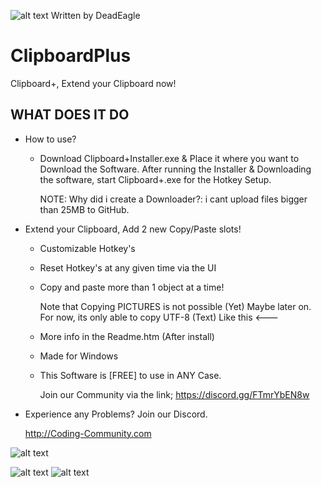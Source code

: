 ![alt text](https://s20.directupload.net/images/220109/hpwfzunf.png) Written by DeadEagle
# ClipboardPlus 
Clipboard+, Extend your Clipboard now!



WHAT DOES IT DO
-------------


 * How to use?

   - Download Clipboard+Installer.exe & Place it where you want to Download the Software.
      After running the Installer & Downloading the software, start Clipboard+.exe for the Hotkey Setup.
      
      NOTE: Why did i create a Downloader?: i cant upload files bigger than 25MB to GitHub.

 
 * Extend your Clipboard, Add 2 new Copy/Paste slots!

   - Customizable Hotkey's

   - Reset Hotkey's at any given time via the UI

     

   - Copy and paste more than 1 object at a time!
     
      Note that Copying PICTURES is not possible (Yet) Maybe later on.
      For now, its only able to copy UTF-8 (Text) Like this <---
      
   - More info in the Readme.htm (After install)
      
   - Made for Windows
    
   - This Software is [FREE] to use in ANY Case.

   

     Join our Community via the link;
     https://discord.gg/FTmrYbEN8w


 * Experience any Problems? Join our Discord.
   
   
   
   http://Coding-Community.com

![alt text](https://s20.directupload.net/images/220109/nqmcksiv.png)

![alt text](https://s20.directupload.net/images/220109/bswqxik3.png)
![alt text](https://s20.directupload.net/images/220109/hpwfzunf.png)
